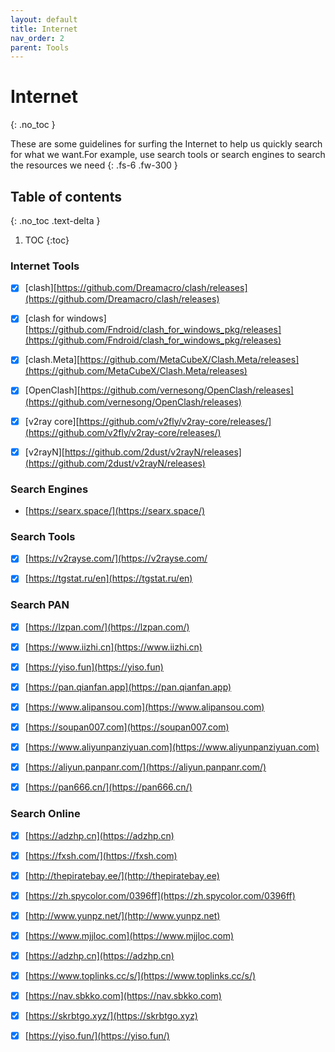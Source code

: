 ```yaml
---
layout: default
title: Internet
nav_order: 2
parent: Tools
---
```


# Internet
{: .no_toc }

These are some guidelines for surfing the Internet to help us quickly search for what we want.For example, use search tools or search engines to search the resources we need
{: .fs-6 .fw-300 }


## Table of contents
{: .no_toc .text-delta }

1. TOC
{:toc}

### Internet Tools

- [x] [clash][https://github.com/Dreamacro/clash/releases](https://github.com/Dreamacro/clash/releases)

- [x] [clash for windows][https://github.com/Fndroid/clash_for_windows_pkg/releases](https://github.com/Fndroid/clash_for_windows_pkg/releases)

- [x] [clash.Meta][https://github.com/MetaCubeX/Clash.Meta/releases](https://github.com/MetaCubeX/Clash.Meta/releases)

- [x] [OpenClash][https://github.com/vernesong/OpenClash/releases](https://github.com/vernesong/OpenClash/releases)

- [x] [v2ray core][https://github.com/v2fly/v2ray-core/releases/](https://github.com/v2fly/v2ray-core/releases/)

- [x] [v2rayN][https://github.com/2dust/v2rayN/releases](https://github.com/2dust/v2rayN/releases)




### Search Engines

 - [https://searx.space/](https://searx.space/)




### Search Tools

- [x] [https://v2rayse.com/](https://v2rayse.com/
- [x] [https://tgstat.ru/en](https://tgstat.ru/en)


### Search PAN

- [x] [https://lzpan.com/](https://lzpan.com/)
- [x] [https://www.iizhi.cn](https://www.iizhi.cn)
- [x] [https://yiso.fun](https://yiso.fun)
- [x] [https://pan.qianfan.app](https://pan.qianfan.app)
- [x] [https://www.alipansou.com](https://www.alipansou.com)
- [x] [https://soupan007.com](https://soupan007.com)
- [x] [https://www.aliyunpanziyuan.com](https://www.aliyunpanziyuan.com)
- [x] [https://aliyun.panpanr.com/](https://aliyun.panpanr.com/)
- [x] [https://pan666.cn/](https://pan666.cn/)


### Search Online

 - [x] [https://adzhp.cn](https://adzhp.cn)  
 - [x] [https://fxsh.com/](https://fxsh.com) 
 - [x] [http://thepiratebay.ee/](http://thepiratebay.ee) 
 - [x] [https://zh.spycolor.com/0396ff](https://zh.spycolor.com/0396ff) 
 - [x] [http://www.yunpz.net/](http://www.yunpz.net) 
 - [x] [https://www.mjjloc.com](https://www.mjjloc.com) 
 - [x] [https://adzhp.cn](https://adzhp.cn) 
 - [x] [https://www.toplinks.cc/s/](https://www.toplinks.cc/s/)
 - [x] [https://nav.sbkko.com](https://nav.sbkko.com)
 - [x] [https://skrbtgo.xyz/](https://skrbtgo.xyz)
 - [x] [https://yiso.fun/](https://yiso.fun/)


 